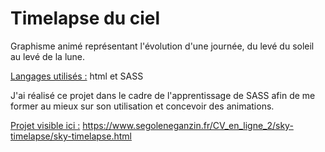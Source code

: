 <h1>Timelapse du ciel</h1>
<p>Graphisme animé représentant l'évolution d'une journée, du levé du soleil au levé de la lune.</p>
<p><span style="text-decoration: underline;">Langages utilisés :</span> html et SASS</p>
<p>J'ai réalisé ce projet dans le cadre de l'apprentissage de SASS afin de me former au mieux sur son utilisation et concevoir des animations.<br>

<span style="text-decoration: underline;">Projet visible ici :</span> https://www.segoleneganzin.fr/CV_en_ligne_2/sky-timelapse/sky-timelapse.html </p>
